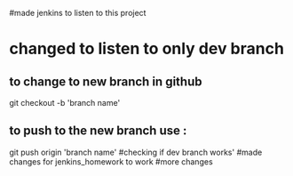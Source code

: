 #made jenkins to listen to this project
# changed to listen to only dev branch
## to change to new branch in github
git checkout -b 'branch name'
## to push to the new branch use :
git push origin 'branch name'
#checking if dev branch works'
#made changes for jenkins_homework to work
#more changes
